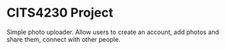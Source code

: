 # CITS4230 Project 

Simple photo uploader. Allow users to create an account, add photos and share them, connect with other people.
